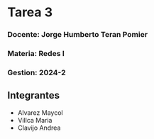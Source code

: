 # Tarea 3
### Docente: Jorge Humberto Teran Pomier
### Materia:  Redes I
### Gestion: 2024-2
## Integrantes
- Alvarez Maycol
- Villca Maria
- Clavijo Andrea